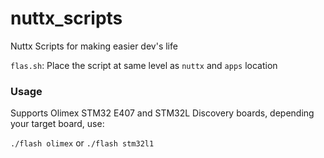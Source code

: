 # nuttx_scripts
Nuttx Scripts for making easier dev's life

`flas.sh`: Place the script at same level as `nuttx` and `apps` location

### Usage

Supports Olimex STM32 E407 and STM32L Discovery boards, depending your target board, use:

`./flash olimex` or `./flash stm32l1`
